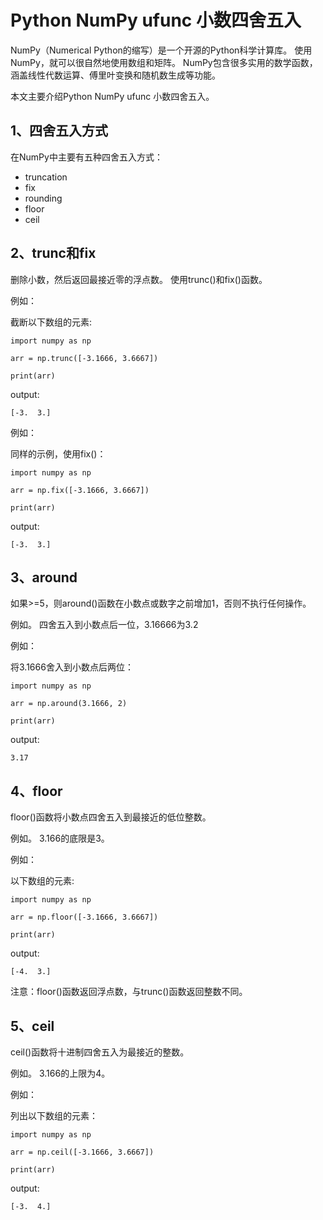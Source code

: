 # Python NumPy ufunc 小数四舍五入

NumPy（Numerical Python的缩写）是一个开源的Python科学计算库。
使用NumPy，就可以很自然地使用数组和矩阵。
NumPy包含很多实用的数学函数，涵盖线性代数运算、傅里叶变换和随机数生成等功能。

本文主要介绍Python NumPy ufunc 小数四舍五入。

## 1、四舍五入方式
在NumPy中主要有五种四舍五入方式：
- truncation
- fix
- rounding
- floor
- ceil

## 2、trunc和fix
删除小数，然后返回最接近零的浮点数。 使用trunc()和fix()函数。

例如：

截断以下数组的元素:
```text
import numpy as np

arr = np.trunc([-3.1666, 3.6667])

print(arr)
```
output:
```text
[-3.  3.]
```

例如：

同样的示例，使用fix()：
```text
import numpy as np

arr = np.fix([-3.1666, 3.6667])

print(arr)
```
output:
```text
[-3.  3.]
```

## 3、around
如果>=5，则around()函数在小数点或数字之前增加1，否则不执行任何操作。

例如。 四舍五入到小数点后一位，3.16666为3.2

例如：

将3.1666舍入到小数点后两位：
```text
import numpy as np

arr = np.around(3.1666, 2)

print(arr)
```
output:
```text
3.17
```

## 4、floor
floor()函数将小数点四舍五入到最接近的低位整数。

例如。 3.166的底限是3。

例如：

以下数组的元素:
```text
import numpy as np

arr = np.floor([-3.1666, 3.6667])

print(arr)
```
output:
```text
[-4.  3.]
```

注意：floor()函数返回浮点数，与trunc()函数返回整数不同。

## 5、ceil
ceil()函数将十进制四舍五入为最接近的整数。

例如。 3.166的上限为4。

例如：

列出以下数组的元素：
```text
import numpy as np

arr = np.ceil([-3.1666, 3.6667])

print(arr)
```
output:
```text
[-3.  4.]
```

